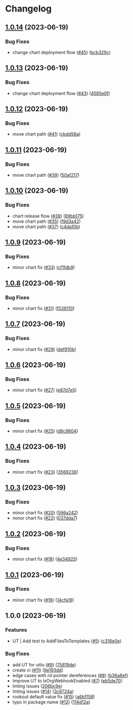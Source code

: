 # Changelog

## [1.0.14](https://github.com/Rookout/piper/compare/v1.0.13...v1.0.14) (2023-06-19)


### Bug Fixes

* change chart deployment flow ([#45](https://github.com/Rookout/piper/issues/45)) ([bcb329c](https://github.com/Rookout/piper/commit/bcb329c6a2b77f6d40e37ee0827b0f40a260e749))

## [1.0.13](https://github.com/Rookout/piper/compare/v1.0.12...v1.0.13) (2023-06-19)


### Bug Fixes

* change chart deployment flow ([#43](https://github.com/Rookout/piper/issues/43)) ([4585e0f](https://github.com/Rookout/piper/commit/4585e0f81fb79ee0a4dddde19e09e108b64bdfa3))

## [1.0.12](https://github.com/Rookout/piper/compare/v1.0.11...v1.0.12) (2023-06-19)


### Bug Fixes

* move chart path ([#41](https://github.com/Rookout/piper/issues/41)) ([cbdd58a](https://github.com/Rookout/piper/commit/cbdd58a026d747d2ed64e32d76da1f8fa7cbf399))

## [1.0.11](https://github.com/Rookout/piper/compare/v1.0.10...v1.0.11) (2023-06-19)


### Bug Fixes

* move chart path ([#39](https://github.com/Rookout/piper/issues/39)) ([50af217](https://github.com/Rookout/piper/commit/50af2178642f36ffff10087a1be69021d0497d2c))

## [1.0.10](https://github.com/Rookout/piper/compare/v1.0.9...v1.0.10) (2023-06-19)


### Bug Fixes

* chart release flow ([#38](https://github.com/Rookout/piper/issues/38)) ([89bb175](https://github.com/Rookout/piper/commit/89bb175707ae7be73374340510148b0b4fe19e6b))
* move chart path ([#35](https://github.com/Rookout/piper/issues/35)) ([f9d3a42](https://github.com/Rookout/piper/commit/f9d3a4253f2a32b5582ee0048386ccddd4d64937))
* move chart path ([#37](https://github.com/Rookout/piper/issues/37)) ([c4da10b](https://github.com/Rookout/piper/commit/c4da10b3039fe0ac4dba310e3545b8ab2d6553f6))

## [1.0.9](https://github.com/Rookout/piper/compare/v1.0.8...v1.0.9) (2023-06-19)


### Bug Fixes

* minor chart fix ([#33](https://github.com/Rookout/piper/issues/33)) ([cf1fdb9](https://github.com/Rookout/piper/commit/cf1fdb9dfb1f2b2de3778255ce60c2f56fcf800f))

## [1.0.8](https://github.com/Rookout/piper/compare/v1.0.7...v1.0.8) (2023-06-19)


### Bug Fixes

* minor chart fix ([#31](https://github.com/Rookout/piper/issues/31)) ([f538110](https://github.com/Rookout/piper/commit/f538110309b3c2d0ab0c9c1a7a8ce64d8ae32ec2))

## [1.0.7](https://github.com/Rookout/piper/compare/v1.0.6...v1.0.7) (2023-06-19)


### Bug Fixes

* minor chart fix ([#29](https://github.com/Rookout/piper/issues/29)) ([def910b](https://github.com/Rookout/piper/commit/def910b5efbb5c199e314fae1d0545cdb441ece9))

## [1.0.6](https://github.com/Rookout/piper/compare/v1.0.5...v1.0.6) (2023-06-19)


### Bug Fixes

* minor chart fix ([#27](https://github.com/Rookout/piper/issues/27)) ([e87d7e5](https://github.com/Rookout/piper/commit/e87d7e5dcf7afc1118bd2d13757adfdb0a8525e1))

## [1.0.5](https://github.com/Rookout/piper/compare/v1.0.4...v1.0.5) (2023-06-19)


### Bug Fixes

* minor chart fix ([#25](https://github.com/Rookout/piper/issues/25)) ([d8c9804](https://github.com/Rookout/piper/commit/d8c9804416acddfdb384850e7c29fb52b7de82e2))

## [1.0.4](https://github.com/Rookout/piper/compare/v1.0.3...v1.0.4) (2023-06-19)


### Bug Fixes

* minor chart fix ([#23](https://github.com/Rookout/piper/issues/23)) ([3569238](https://github.com/Rookout/piper/commit/35692382a4f31d74646cbe2110071624f108ea25))

## [1.0.3](https://github.com/Rookout/piper/compare/v1.0.2...v1.0.3) (2023-06-19)


### Bug Fixes

* minor chart fix ([#20](https://github.com/Rookout/piper/issues/20)) ([596a242](https://github.com/Rookout/piper/commit/596a242a4beb871617f67dd5d6a06f04039e4f46))
* minor chart fix ([#22](https://github.com/Rookout/piper/issues/22)) ([037dda7](https://github.com/Rookout/piper/commit/037dda7e8e845b3b3e5d6576cf2bb0b63e74c4c0))

## [1.0.2](https://github.com/Rookout/piper/compare/v1.0.1...v1.0.2) (2023-06-19)


### Bug Fixes

* minor chart fix ([#18](https://github.com/Rookout/piper/issues/18)) ([4e34925](https://github.com/Rookout/piper/commit/4e34925591e795972c5d4bae9315666e5abadbc9))

## [1.0.1](https://github.com/Rookout/piper/compare/v1.0.0...v1.0.1) (2023-06-19)


### Bug Fixes

* minor chart fix ([#16](https://github.com/Rookout/piper/issues/16)) ([14cfa19](https://github.com/Rookout/piper/commit/14cfa193d3f9151f05ce0e77a0e2f1416cd3ccf7))

## 1.0.0 (2023-06-19)


### Features

* UT | Add test to AddFilesToTemplates ([#5](https://github.com/Rookout/piper/issues/5)) ([c316e0e](https://github.com/Rookout/piper/commit/c316e0e301494e3edf48a614ac84fcca3f77a688))


### Bug Fixes

* add UT for utils ([#9](https://github.com/Rookout/piper/issues/9)) ([75819de](https://github.com/Rookout/piper/commit/75819dec4d5e4bab4da1dd440dde8dbe6e865be5))
* create ci ([#11](https://github.com/Rookout/piper/issues/11)) ([9e193dd](https://github.com/Rookout/piper/commit/9e193ddc5450de973b7c1d1b7c069c78ac371ca7))
* edge cases with nil pointer dereferences ([#8](https://github.com/Rookout/piper/issues/8)) ([b36a8ef](https://github.com/Rookout/piper/commit/b36a8ef40877f33c2ffdede0694188bfdca572b1))
* Improve UT to IsOrgWebhookEnabled ([#7](https://github.com/Rookout/piper/issues/7)) ([eb5de70](https://github.com/Rookout/piper/commit/eb5de701e895dfa51a77ada42184325479c93198))
* linting issues ([206bc9e](https://github.com/Rookout/piper/commit/206bc9eaa1f403d68992d65ff6f870e1930ca844))
* linting issues ([#14](https://github.com/Rookout/piper/issues/14)) ([3c9724a](https://github.com/Rookout/piper/commit/3c9724a3b33ed83ecaa5ecac5973ba67dd2be6b3))
* rookout default value fix ([#15](https://github.com/Rookout/piper/issues/15)) ([a6b1158](https://github.com/Rookout/piper/commit/a6b1158dc491bc7c6d47b4784ad1afcc80d64389))
* typo in package name ([#12](https://github.com/Rookout/piper/issues/12)) ([114d12a](https://github.com/Rookout/piper/commit/114d12a79853b1db675dbb912b9881ce7f3c4795))
